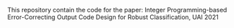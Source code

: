 This repository contain the code for the paper: 
Integer Programming-based Error-Correcting Output Code Design for Robust Classification, UAI 2021
